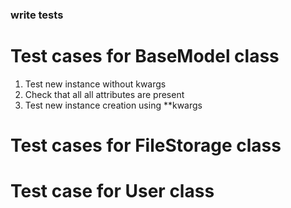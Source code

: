 ### write tests

# Test cases for BaseModel class

1. Test new instance without kwargs
2. Check that all all attributes are present
3. Test new instance creation using **kwargs


# Test cases for FileStorage class


# Test case for User class
